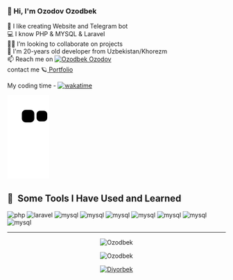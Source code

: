 ### 👋  Hi, I'm  Ozodov Ozodbek

   
💫 I like creating Website and Telegram bot\
💻 I know PHP & MYSQL & Laravel  \
👨‍💻 I’m looking to collaborate on projects \
💬 I'm 20-years old developer from Uzbekistan/Khorezm \
📫 Reach me on [![ Ozodbek Ozodov ](https://img.shields.io/badge/OzodovOzodbek-30302f?style=flat&logo=telegram)](https://t.me/Ozodbek_Ozodov2) <br> 
contact me
🪐<a href="http://ozodov.uz" target="/blank"> Portfolio </a>


My coding time -
[![wakatime](https://wakatime.com/badge/user/c96df822-ee4c-482a-a5e8-da028f80d870.svg)](https://wakatime.com/@c96df822-ee4c-482a-a5e8-da028f80d870)


![snake svg](https://github.com/Ozodbek0002/Ozodbek0002/blob/output/github-contribution-grid-snake.svg)


<h2> 🚀 &nbsp;Some Tools I Have Used and Learned</h2>
<p align="left">


  <img title="PHP"  src="https://cdn.jsdelivr.net/gh/devicons/devicon/icons/php/php-original.svg" alt="php" width="45" height="45"/>
  <img title="Laravel"  src="https://asset.brandfetch.io/ide68-31CH/idlxAUbIOo.jpeg" alt="laravel" width="45" height="45"/>
   
   <img title="Python"  src="https://avatars.githubusercontent.com/Python" alt="mysql" width="45" height="45"/>
 
   <img title="Java"  src="https://avatars.githubusercontent.com/Java" alt="mysql" width="45" height="45"/>
   
  <img title="JavaScript"  src="https://upload.wikimedia.org/wikipedia/commons/thumb/9/99/Unofficial_JavaScript_logo_2.svg/800px-Unofficial_JavaScript_logo_2.svg.png" alt="mysql" width="45" height="45"/>
   
  <img title="MySQL"  src="https://e7.pngegg.com/pngimages/617/252/png-clipart-mysql-workbench-computer-icons-logo-database-server-blue-text.png" alt="mysql"     width="45" height="45"/>
  <img title="HTML"  src="https://play-lh.googleusercontent.com/85WnuKkqDY4gf6tndeL4_Ng5vgRk7PTfmpI4vHMIosyq6XQ7ZGDXNtYG2s0b09kJMw" alt="mysql" width="45" height="45"/>
  <img title="CSS"  src="https://play-lh.googleusercontent.com/RTAZb9E639F4JBcuBRTPEk9_92I-kaKgBMw4LFxTGhdCQeqWukXh74rTngbQpBVGxqo" alt="mysql" width="45" height="45"/>
  <img title="Bootstrap"  src="https://avatars.githubusercontent.com/u/2918581?s=280&v=4" alt="mysql" width="45" height="45"/>
  
   

   <hr>

<p align="center"> <img src="https://github-readme-stats.vercel.app/api/top-langs/?username=Ozodbek0002&layout=compact&theme=radical" alt="Ozodbek" />
<p align="center"> <img src="https://github-readme-stats.vercel.app/api?username=Ozodbek0002&show_icons=true&theme=gotham" alt="Ozodbek" />

<p align="center"> <a href="https://github.com/ryo-ma/github-profile-trophy"><img src="https://github-profile-trophy.vercel.app/?username=Ozodbek0002&theme=onestar&row=1&margin-w=15&margin-h=15&no-bg=true" alt="Diyorbek" /></a> </p>


